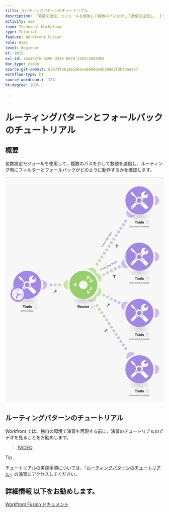 ```yaml
---
title: ルーティングパターンのチュートリアル
description: 「変数を設定」モジュールを使用して複数のパスを介して数値を送信し、 [!DNL Adobe Workfront Fusion]でフィルターとフォールバックがどのように動作するかについて説明します。
activity: use
team: Technical Marketing
type: Tutorial
feature: Workfront Fusion
role: User
level: Beginner
kt: 9015
exl-id: 3ba15bf6-b296-4356-9974-1262c5d97602
doc-type: video
source-git-commit: d39754b619e526e1a869deedb38dd2f2b43aee57
workflow-type: ht
source-wordcount: '124'
ht-degree: 100%

---
```


# ルーティングパターンとフォールバックのチュートリアル

## 概要

変数設定モジュールを使用して、複数のパスを介して数値を送信し、ルーティング時にフィルターとフォールバックがどのように動作するかを確認します。

![Fusion シナリオの画像](assets/universal-connectors-and-routing-7.png)

## ルーティングパターンのチュートリアル

Workfront では、独自の環境で演習を再現する前に、演習のチュートリアルのビデオを見ることをお勧めします。

>[!VIDEO](https://video.tv.adobe.com/v/335274/?quality=12)

>[!TIP]
>
>チュートリアルの実施手順については、「[ルーティングパターンのチュートリアル](https://experienceleague.adobe.com/docs/workfront-learn/tutorials-workfront/fusion/exercises/routing-patterns.html?lang=ja)」の演習にアクセスしてください。


## 詳細情報 以下をお勧めします。

[Workfront Fusion ドキュメント](https://experienceleague.adobe.com/docs/workfront/using/adobe-workfront-fusion/workfront-fusion-2.html?lang=ja)
